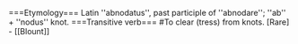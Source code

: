 ===Etymology===
Latin ''abnodatus'', past participle of ''abnodare''; ''ab'' + ''nodus'' knot.
===Transitive verb===
#To clear (tress) from knots. [Rare] - [[Blount]]
